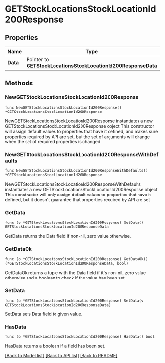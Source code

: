 # GETStockLocationsStockLocationId200Response

## Properties

Name | Type | Description | Notes
------------ | ------------- | ------------- | -------------
**Data** | Pointer to [**GETStockLocationsStockLocationId200ResponseData**](GETStockLocationsStockLocationId200ResponseData.md) |  | [optional] 

## Methods

### NewGETStockLocationsStockLocationId200Response

`func NewGETStockLocationsStockLocationId200Response() *GETStockLocationsStockLocationId200Response`

NewGETStockLocationsStockLocationId200Response instantiates a new GETStockLocationsStockLocationId200Response object
This constructor will assign default values to properties that have it defined,
and makes sure properties required by API are set, but the set of arguments
will change when the set of required properties is changed

### NewGETStockLocationsStockLocationId200ResponseWithDefaults

`func NewGETStockLocationsStockLocationId200ResponseWithDefaults() *GETStockLocationsStockLocationId200Response`

NewGETStockLocationsStockLocationId200ResponseWithDefaults instantiates a new GETStockLocationsStockLocationId200Response object
This constructor will only assign default values to properties that have it defined,
but it doesn't guarantee that properties required by API are set

### GetData

`func (o *GETStockLocationsStockLocationId200Response) GetData() GETStockLocationsStockLocationId200ResponseData`

GetData returns the Data field if non-nil, zero value otherwise.

### GetDataOk

`func (o *GETStockLocationsStockLocationId200Response) GetDataOk() (*GETStockLocationsStockLocationId200ResponseData, bool)`

GetDataOk returns a tuple with the Data field if it's non-nil, zero value otherwise
and a boolean to check if the value has been set.

### SetData

`func (o *GETStockLocationsStockLocationId200Response) SetData(v GETStockLocationsStockLocationId200ResponseData)`

SetData sets Data field to given value.

### HasData

`func (o *GETStockLocationsStockLocationId200Response) HasData() bool`

HasData returns a boolean if a field has been set.


[[Back to Model list]](../README.md#documentation-for-models) [[Back to API list]](../README.md#documentation-for-api-endpoints) [[Back to README]](../README.md)


